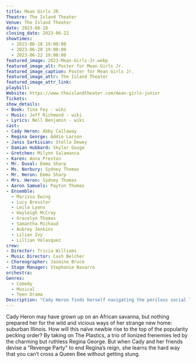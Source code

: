 ```yaml
---
title: Mean Girls JR.
Theatre: The Island Theater
Venue: The Island Theater
date: 2023-06-18
closing_date: 2023-06-22
showtimes:
  - 2023-06-18 19:00:00
  - 2023-06-20 19:00:00
  - 2023-06-22 19:00:00
featured_image: 2023-Mean-Girls-Jr.webp
featured_image_alt: Poster for Mean Girls Jr.
featured_image_caption: Poster for Mean Girls Jr.
featured_image_attr: The Island Theater
featured_image_attr_link: 
playbill:
Website: https://www.theislandtheater.com/mean-girls-junior
Tickets: 
show_details: 
- Book: Tina Fey - wiki
- Music: Jeff Richmond - wiki
- Lyrics: Nell Benjamin - wiki
cast:
- Cady Heron: Abby Callaway
- Regina George: Addie Larson
- Janis Sarkisian: Stella Dewey
- Damian Hubbard: Skylar Gouge
- Gretchen: Milynn Salamanca
- Karen: Anna Preston
- Mr. Duval: Emma Sharp
- Ms. Norbury: Sydney Thomas
- Mr. Heron: Emma Sharp
- Mrs. Heron: Sydney Thomas
- Aaron Samuels: Payton Thomas
- Ensemble:
  - Marissa Ewing
  - Lucy Bressler 
  - Leila Lyons
  - Hayleigh McCray
  - Gracelyn Thomas
  - Samantha Michaud
  - Aubrey Jenkins
  - Lilian Ivy
  - Lillian Velasquez
crew:
- Director: Tricia Williams 
- Music Director: Cash Belcher 
- Choreographer: Jasmine Bruce 
- Stage Manager: Stephanie Navarro
orchestra:
Genres:
  - Comedy
  - Musical
  - Teen Drama
Description: "Cady Heron finds herself navigating the perilous social labyrinth of American high school when she moves from Africa. Armed with wit and advice from her new friends, she takes on The Plastics, the A-list queen bees."
---
```

Cady Heron may have grown up on an African savanna, but nothing prepared her for the wild and vicious ways of her strange new home: suburban Illinois. How will this naïve newbie rise to the top of the popularity pecking order? By taking on The Plastics, a trio of lionized frenemies led by the charming but ruthless Regina George. But when Cady and her friends devise a "Revenge Party" to end Regina’s reign, she learns the hard way that you can’t cross a Queen Bee without getting stung.